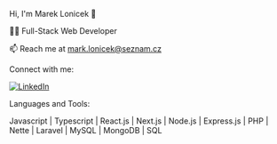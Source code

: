 Hi, I'm Marek Lonicek 👋



👨‍💻 Full-Stack Web Developer

📫 Reach me at mark.lonicek@seznam.cz

Connect with me:


[![LinkedIn](https://img.shields.io/badge/LinkedIn-0077B5?logo=linkedin&logoColor=white)](https://www.linkedin.com/in/marek-loníček-177474341)


Languages and Tools:

Javascript | Typescript | React.js | Next.js | Node.js | Express.js | PHP | Nette | Laravel | MySQL | MongoDB | SQL 

<!--
![](https://komarev.com/ghpvc/?username=your-github-username)
-->
